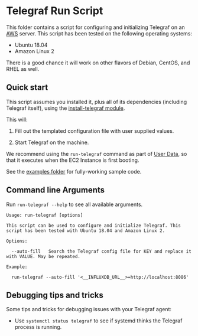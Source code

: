 # Telegraf Run Script

This folder contains a script for configuring and initializing Telegraf on an [AWS](https://aws.amazon.com/) server. 
This script has been tested on the following operating systems:

* Ubuntu 18.04
* Amazon Linux 2

There is a good chance it will work on other flavors of Debian, CentOS, and RHEL as well.

## Quick start

This script assumes you installed it, plus all of its dependencies (including Telegraf itself), using the 
[install-telegraf module](https://github.com/gruntwork-io/terraform-aws-influx/tree/master/modules/install-telegraf). 

This will:

1. Fill out the templated configuration file with user supplied values.

1. Start Telegraf on the machine.

We recommend using the `run-telegraf` command as part of [User 
Data](http://docs.aws.amazon.com/AWSEC2/latest/UserGuide/user-data.html#user-data-shell-scripts), so that it executes
when the EC2 Instance is first booting.

See the [examples folder](https://github.com/gruntwork-io/terraform-aws-influx/tree/master/examples) for 
fully-working sample code.

## Command line Arguments

Run `run-telegraf --help` to see all available arguments.

```
Usage: run-telegraf [options]

This script can be used to configure and initialize Telegraf. This script has been tested with Ubuntu 18.04 and Amazon Linux 2.

Options:

  --auto-fill   Search the Telegraf config file for KEY and replace it with VALUE. May be repeated.

Example:

  run-telegraf --auto-fill '<__INFLUXDB_URL__>=http://localhost:8086'
```

## Debugging tips and tricks

Some tips and tricks for debugging issues with your Telegraf agent:

* Use `systemctl status telegraf` to see if systemd thinks the Telegraf process is running.
